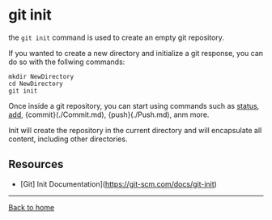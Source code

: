# git init

the `git init` command is used to create an empty git repository.

If you wanted to create a new directory and initialize a git response, you can do so with the follwing commands:
```
mkdir NewDirectory
cd NewDirectory
git init
```

Once inside a git repository, you can start using commands such as
[status](./Status.md),
[add](./Add.md),
{commit}(./Commit.md),
{push}(./Push.md),
anm more.

Init will create the repository in the current directory and will encapsulate all content, including other directories.

## Resources 

- [Git] Init Documentation](https://git-scm.com/docs/git-init)

---

[Back to home](../README.md)